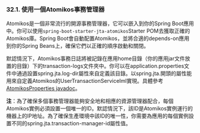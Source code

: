 ### 32.1. 使用一個Atomikos事務管理器

Atomikos是一個非常流行的開源事務管理器，它可以嵌入到你的Spring Boot應用中。你可以使用`spring-boot-starter-jta-atomikos`Starter POM去獲取正確的Atomikos庫。Spring Boot會自動配置Atomikos，並將合適的depends-on應用到你的Spring Beans上，確保它們以正確的順序啟動和關閉。

默認情況下，Atomikos事務日誌將被記錄在應用home目錄（你的應用jar文件放置的目錄）下的transaction-logs文件夾中。你可以在application.properties文件中通過設置spring.jta.log-dir屬性來自定義該目錄。以spring.jta.開頭的屬性能用來自定義Atomikos的UserTransactionServiceIml實現。具體參考[AtomikosProperties javadoc](http://docs.spring.io/spring-boot/docs/1.2.2.BUILD-SNAPSHOT/api/org/springframework/boot/jta/atomikos/AtomikosProperties.html)。

**注**：為了確保多個事務管理器能夠安全地和相應的資源管理器配合，每個Atomikos實例必須設置一個唯一的ID。默認情況下，該ID是Atomikos實例運行的機器上的IP地址。為了確保生產環境中該ID的唯一性，你需要為應用的每個實例設置不同的spring.jta.transaction-manager-id屬性值。
